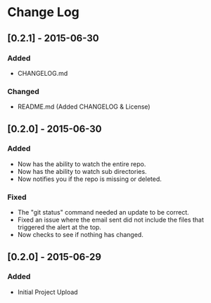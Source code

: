 # Change Log

## [0.2.1] - 2015-06-30
### Added
- CHANGELOG.md

### Changed
- README.md (Added CHANGELOG & License)

## [0.2.0] - 2015-06-30
### Added
- Now has the ability to watch the entire repo.
- Now has the ability to watch sub directories.
- Now notifies you if the repo is missing or deleted.

### Fixed
- The "git status" command needed an update to be correct.
- Fixed an issue where the email sent did not include the files that triggered the alert at the top.
- Now checks to see if nothing has changed.

## [0.2.0] - 2015-06-29
### Added
- Initial Project Upload
